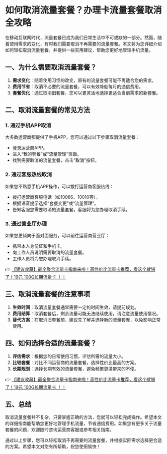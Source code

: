 # 如何取消流量套餐？办理卡流量套餐取消全攻略

在移动互联网时代，流量套餐已成为我们日常生活中不可或缺的一部分。然而，随着使用需求的变化，有时我们需要取消不再需要的流量套餐。本文将为您详细介绍如何轻松取消流量套餐，并提供一些实用建议，帮助您更好地管理手机流量。

## 一、为什么需要取消流量套餐？

1. **需求变化**：随着使用习惯的改变，原有的流量套餐可能不再适合您的需求。
2. **费用节省**：取消不必要的流量套餐，可以有效降低每月的通信费用。
3. **套餐优化**：通过取消旧套餐，您可以更灵活地选择更适合当前需求的新套餐。

## 二、取消流量套餐的常见方法

### 1. 通过手机APP取消

大多数运营商都提供了手机APP，您可以通过以下步骤取消流量套餐：
- 登录运营商APP。
- 进入“我的套餐”或“流量管理”页面。
- 找到需要取消的流量套餐，点击“取消”按钮。

### 2. 通过客服热线取消

如果您不熟悉手机APP操作，可以拨打运营商客服热线：
- 拨打运营商客服电话（如10086、10010等）。
- 根据语音提示选择“套餐变更”或“流量管理”。
- 告知客服您需要取消的流量套餐，客服将为您办理取消手续。

### 3. 通过营业厅办理

如果您更倾向于面对面服务，可以前往运营商营业厅：
- 携带本人身份证和手机卡。
- 向工作人员说明需要取消的流量套餐。
- 工作人员将为您办理取消手续。

👉 [【建议收藏】最全聚合流量卡指南来啦！高性价比流量卡推荐，看这个就够了！19元 100G长期流量卡 ！！](https://bit.ly/Liuliangka)

## 三、取消流量套餐的注意事项

1. **生效时间**：取消流量套餐通常需要一定的时间生效，请提前规划。
2. **费用结算**：取消套餐后，剩余流量可能无法继续使用，请注意流量使用情况。
3. **替代方案**：在取消旧套餐前，建议先了解并选择新的流量套餐，以免影响正常使用。

## 四、如何选择合适的流量套餐？

1. **评估需求**：根据您的日常使用习惯，评估所需的流量大小。
2. **比较套餐**：对比不同运营商的流量套餐，选择性价比最高的方案。
3. **长期规划**：选择长期有效的流量套餐，避免频繁更换带来的不便。

👉 [【建议收藏】最全聚合流量卡指南来啦！高性价比流量卡推荐，看这个就够了！19元 100G长期流量卡 ！！](https://bit.ly/Liuliangka)

## 五、总结

取消流量套餐并不复杂，只要掌握正确的方法，您就可以轻松完成操作。希望本文的详细指南能帮助您更好地管理手机流量，节省通信费用。如果您有更多关于流量套餐的问题，欢迎随时咨询运营商客服或参考相关指南。

通过以上步骤，您可以轻松取消不再需要的流量套餐，并根据实际需求选择更合适的方案。希望本文对您有所帮助，祝您使用愉快！